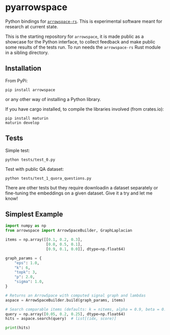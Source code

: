 # pyarrowspace

Python bindings for [`arrowspace-rs`](https://github.com/Mec-iS/arrowspace-rs). This is experimental software meant for research at current state.

This is the starting repository for `arrowspace`, it is made public as a showcase for the Python interface, to collect feedback and make public some results of the tests run. To run needs the `arrowspace-rs` Rust module in a sibling directory.

## Installation
From PyPi:
```
pip install arrowspace
```
or any other way of installing a Python library.

If you have cargo installed, to compile the libraries involved (from crates.io): 
```
pip install maturin
maturin develop
```

## Tests
Simple test:
```
python tests/test_0.py
```
Test with public QA dataset:
```
python tests/test_1_quora_questions.py
```
There are other tests but they require downloadin a dataset separately or fine-tuning the embeddings on a given dataset. Give it a try and let me know!

## Simplest Example

```python
import numpy as np
from arrowspace import ArrowSpaceBuilder, GraphLaplacian

items = np.array([[0.1, 0.2, 0.3],
                  [0.0, 0.5, 0.1],
                  [0.9, 0.1, 0.0]], dtype=np.float64)

graph_params = {
    "eps": 1.0,
    "k": 6,
    "topk": 3,
    "p": 2.0,
    "sigma": 1.0,
}

# Returns an ArrowSpace with computed signal graph and lambdas
aspace = ArrowSpaceBuilder.build(graph_params, items)

# Search comparable items (defaults: k = nitems, alpha = 0.9, beta = 0.1)
query = np.array([0.05, 0.2, 0.25], dtype=np.float64)
hits = aspace.search(query)  # list[(idx, score)]

print(hits)
```